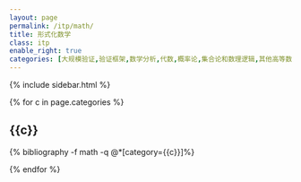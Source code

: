 ```yaml
---
layout: page
permalink: /itp/math/
title: 形式化数学
class: itp
enable_right: true
categories: [大规模验证,验证框架,数学分析,代数,概率论,集合论和数理逻辑,其他高等数学,应用数学]
---
```

{% include sidebar.html %}
<div class="publications">
{% for c in page.categories %}
<h2 class="year">{{c}}</h2>
{% bibliography -f math -q @*[category={{c}}]%}

{% endfor %}
</div>
